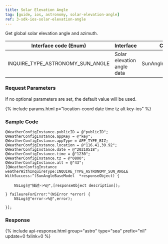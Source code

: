 ```yaml
---
title: Solar Elevation Angle
tag: [guide, ios, astronomy, solar-elevation-angle]
ref: 3-sdk-ios-solar-elevation-angle
---
```


Get global solar elevation angle and azimuth.


| Interface code (Enum)                  | Interface       | Class            |
| -------------------------------- | ---------- | ----------------- |
| INQUIRE_TYPE_ASTRONOMY_SUN_ANGLE | Solar elevation angle data | SunAngleBaseModel |

### Request Parameters

If no optional parameters are set, the default value will be used.

{% include params.html p="location-coord date time tz alt key-ios" %}

### Sample Code

```objc
QWeatherConfigInstance.publicID = @"publicID";
QWeatherConfigInstance.appKey = @"key";
QWeatherConfigInstance.appType = APP_TYPE_BIZ;    
QWeatherConfigInstance.location = @"116.41,39.92";
QWeatherConfigInstance.date = @"20210518";
QWeatherConfigInstance.time = @"1230";
QWeatherConfigInstance.tz = @"0800";
QWeatherConfigInstance.alt = @"43";
[QWeatherConfigInstance weatherWithInquireType:INQUIRE_TYPE_ASTRONOMY_SUN_ANGLE WithSuccess:^(SunAngleBaseModel  *responseObject) {
        
    NSLog(@"描述->%@",[responseObject description]);
    
} faileureForError:^(NSError *error) {
    NSLog(@"error->%@",error);
    
}];
```

### Response

{% include api-response.html group="astro" type="sea" prefix="nil" update=0 fxlink=0  %}